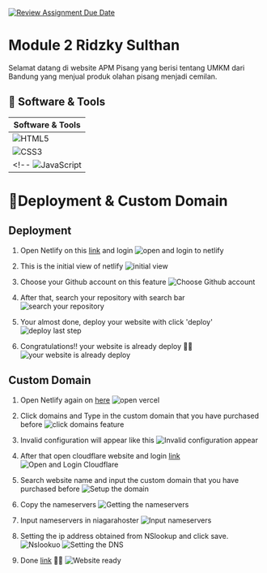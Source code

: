 [![Review Assignment Due Date](https://classroom.github.com/assets/deadline-readme-button-22041afd0340ce965d47ae6ef1cefeee28c7c493a6346c4f15d667ab976d596c.svg)](https://classroom.github.com/a/2BREHFic)
# Module 2 Ridzky Sulthan 

Selamat datang di website APM Pisang yang berisi tentang UMKM dari Bandung yang menjual produk olahan pisang menjadi cemilan.

## 🍌 Software & Tools 
| Software & Tools                                                                                                    |
|---------------------------------------------------------------------------------------------------------------------|
|![HTML5](https://img.shields.io/badge/html5-%23E34F26.svg?style=for-the-badge&logo=html5&logoColor=white)            |
|![CSS3](https://img.shields.io/badge/css3-%231572B6.svg?style=for-the-badge&logo=css3&logoColor=white) 
<!-- ![JavaScript](https://img.shields.io/badge/javascript-%23323330.svg?style=for-the-badge&logo=javascript&logoColor=%23F7DF1E)               | -->


# 🍌Deployment & Custom Domain
## Deployment

1. Open Netlify on this [link](https://netlify.com) and login
![open and login to netlify](./images/readme-assets/dep-1.jpg)

2. This is the initial view of netlify
![initial view](./images/readme-assets/dep-2.jpg)

3. Choose your Github account on this feature
![Choose Github account](./images/readme-assets/dep-4.jpg)

4. After that, search your repository with search bar
![search your repository](./images/readme-assets/dep-5.jpg)

5. Your almost done, deploy your website with click 'deploy'
![deploy last step](./images/readme-assets/dep-6.jpg)

6. Congratulations!! your website is already deploy 🍌🍌
![your website is already deploy](./images/readme-assets/dep-7.jpg)


## Custom Domain
1. Open Netlify again on [here](https://netlify.com)
![open vercel](./images/readme-assets/dep-15.jpg)

2. Click domains and Type in the custom domain that you have purchased before 
![click domains feature](./images/readme-assets/dep-8.jpg)

4. Invalid configuration will appear like this
![Invalid configuration appear](./images/readme-assets/dep-10.jpg)

5. After that open cloudflare website and login [link](https://www.cloudflare.com/) 
![Open and Login Cloudflare](./images/readme-assets/dep-9.jpg)

6. Search website name and input the custom domain that you have purchased before
![Setup the domain](./images/readme-assets/dep-17.jpg)

7. Copy the nameservers
![Getting the nameservers](./images/readme-assets/dep-11.jpg)

8. Input nameservers in niagarahoster
![Input nameservers](./images/readme-assets/dep-18.jpg)

8. Setting the ip address obtained from NSlookup and click save.
![Nslookuo](./images/readme-assets/dep-12.jpg)
![Setting the DNS](./images/readme-assets/dep-13.jpg)

9. Done [link](https://apmpisang.site/) 🍌🍌
![Website ready](./images/readme-assets/dep-14.jpg)